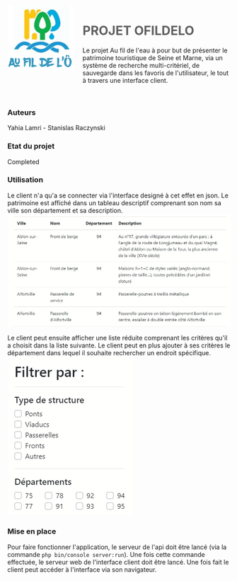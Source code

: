 <img src="readmeimg/logo.png" align="left" width="150px" height="150px"/>
<img align="left" width="0" height="192px" hspace="10"/>

> # **PROJET OFILDELO**

Le projet Au fil de l'eau à pour but de présenter le patrimoine touristique de Seine et Marne, via un système de recherche multi-critériel, de sauvegarde dans les favoris de l'utilisateur, le tout à travers une interface client.


<br>

### **Auteurs**

Yahia Lamri - Stanislas Raczynski

### **Etat du projet**

Completed

### **Utilisation**

Le client n'a qu'a se connecter via l'interface designé à cet effet en json. Le patrimoine est affiché dans un tableau descriptif comprenant son nom sa ville son département et sa description.
![](readmeimg/affichage.png "Affichage du patrimoine")

Le client peut ensuite afficher une liste réduite comprenant les critères qu'il a choisit dans la liste suivante. Le client peut en plus ajouter à ses critères le département dans lequel il souhaite rechercher un endroit spécifique.
![](readmeimg/filtres.png "Filtres Multi-critères")


### **Mise en place**

Pour faire fonctionner l'application, le serveur de l'api doit être lancé (via la commande `php bin/console server:run`). Une fois cette commande effectuée, le serveur web de l'interface client doit être lancé. Une fois fait le client peut accéder à l'interface via son navigateur. 
